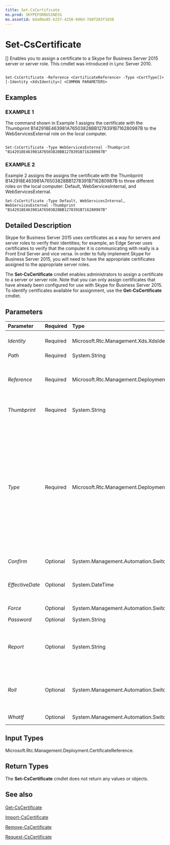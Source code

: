 ```yaml
---
title: Set-CsCertificate
ms.prod: SKYPEFORBUSINESS
ms.assetid: 6da0be05-b257-4258-9d6d-7ddf283f1038
---
```



# Set-CsCertificate
[]
Enables you to assign a certificate to a Skype for Business Server 2015 server or server role. This cmdlet was introduced in Lync Server 2010.
  
    
    


```

Set-CsCertificate -Reference <CertificateReference> -Type <CertType[]> [-Identity <XdsIdentity>] <COMMON PARAMETERS>

```


## Examples


  
    
    

### EXAMPLE 1

The command shown in Example 1 assigns the certificate with the Thumbprint B142918E463981A76503828BB1278391B716280987B to the WebServicesExternal role on the local computer.
  
    
    

```

Set-CsCertificate -Type WebServicesExternal -Thumbprint "B142918E463981A76503828BB1278391B716280987B"
```


### EXAMPLE 2

Example 2 assigns the assigns the certificate with the Thumbprint B142918E463981A76503828BB1278391B716280987B to three different roles on the local computer: Default, WebServicesInternal, and WebServicesExternal.
  
    
    

```
Set-CsCertificate -Type Default, WebServicesInternal, WebServicesExternal -Thumbprint "B142918E463981A76503828BB1278391B716280987B"
```


## Detailed Description

Skype for Business Server 2015 uses certificates as a way for servers and server roles to verify their identities; for example, an Edge Server uses certificates to verify that the computer it is communicating with really is a Front End Server and vice versa. In order to fully implement Skype for Business Server 2015, you will need to have the appropriate certificates assigned to the appropriate server roles.
  
    
    
The **Set-CsCertificate** cmdlet enables administrators to assign a certificate to a server or server role. Note that you can only assign certificates that have already been configured for use with Skype for Business Server 2015. To identify certificates available for assignment, use the **Get-CsCertificate** cmdlet.
  
    
    

## Parameters



|**Parameter**|**Required**|**Type**|**Description**|
|:-----|:-----|:-----|:-----|
| _Identity_ <br/> |Required  <br/> |Microsoft.Rtc.Management.Xds.XdsIdentity  <br/> |When set to Global, enables the certificate to function at the global scope. Global certificates will automatically be copied and distributed to the appropriate computers.  <br/> |
| _Path_ <br/> |Required  <br/> |System.String  <br/> |Full path to the .PFX certificate file.  <br/> |
| _Reference_ <br/> |Required  <br/> |Microsoft.Rtc.Management.Deployment.CertificateReference  <br/> |Object reference to a certificate configured for use with Skype for Business Server 2015. The following command returns an object reference (the variable $x) representing a certificate with the thumbprint B142918E463981A76503828BB1278391B716280987B:  <br/>  `$x = Get-CsCertificate | Where-Object {$_.Thumbprint -eq "B142918E463981A76503828BB1278391B716280987B".` <br/> |
| _Thumbprint_ <br/> |Required  <br/> |System.String  <br/> |Unique identifier for the certificate. A certificate thumbprint looks similar to this: B142918E463981A76503828BB1278391B716280987B.  <br/> |
| _Type_ <br/> |Required  <br/> |Microsoft.Rtc.Management.Deployment.CertType[]  <br/> |Type of certificate being assigned. Certificate types include, but are not limited to, the following:  <br/> AccessEdgeExternal  <br/> AudioVideoAuthentication  <br/> DataEdgeExternal  <br/> Default  <br/> External  <br/> Internal  <br/> iPhoneAPNService  <br/> iPadAPNService  <br/> MPNService  <br/> PICWebService (Skype for Business Online only)  <br/> ProvisionService (Skype for Business Online only)  <br/> WebServicesExternal  <br/> WebServicesInternal  <br/> WsFedTokenTransfer  <br/> For example, this syntax assigns the Default certificate:  `-Type Default`.  <br/> You can specify multiple types in a single command by separating the certificate types with commas:  <br/>  `-Type Internal,External,Default` <br/> |
| _Confirm_ <br/> |Optional  <br/> |System.Management.Automation.SwitchParameter  <br/> |Prompts you for confirmation before executing the command.  <br/> |
| _EffectiveDate_ <br/> |Optional  <br/> |System.DateTime  <br/> |Date and time when the certificate can first be used. For example, to configure a certificate for first use at 8:00 AM on July 31, 2012 use this syntax on a server running under the US English Region and Language settings:  <br/>  `-EffectiveTime "7/31/2012 8:00 AM"` <br/> |
| _Force_ <br/> |Optional  <br/> |System.Management.Automation.SwitchParameter  <br/> |Suppresses the display of any non-fatal error message that might arise when running the command.  <br/> |
| _Password_ <br/> |Optional  <br/> |System.String  <br/> |Password for the certificate.  <br/> |
| _Report_ <br/> |Optional  <br/> |System.String  <br/> |Enables you to record detailed information about the procedures carried out by the **Set-CsCertificate** cmdlet. The parameter value should be the full path to the HTML file to be generated; for example: `-Report C:\\Logs\\Certificates.html`. If the specified file already exists it will automatically be overwritten with the new information.  <br/> |
| _Roll_ <br/> |Optional  <br/> |System.Management.Automation.SwitchParameter  <br/> |Enables you to update the specified certificate at the date and time specified by the EffectiveDate parameter; this enables you to specify a date and time when the new certificate will become the primary certificate. Note that your command will fail if you specify the Roll parameter without including the EffectiveDate parameter.  <br/> |
| _WhatIf_ <br/> |Optional  <br/> |System.Management.Automation.SwitchParameter  <br/> |Describes what would happen if you executed the command without actually executing the command.  <br/> |
   

## Input Types

Microsoft.Rtc.Management.Deployment.CertificateReference. 
  
    
    

## Return Types

The **Set-CsCertificate** cmdlet does not return any values or objects.
  
    
    

## See also


#### 


  
    
    
 [Get-CsCertificate](get-cscertificate.md)
  
    
    
 [Import-CsCertificate](import-cscertificate.md)
  
    
    
 [Remove-CsCertificate](remove-cscertificate.md)
  
    
    
 [Request-CsCertificate](request-cscertificate.md)
